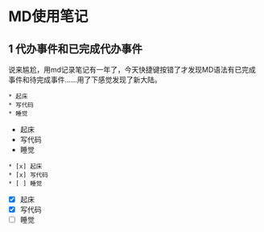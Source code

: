 # MD使用笔记


## 1 代办事件和已完成代办事件


说来尴尬，用md记录笔记有一年了，今天快捷键按错了才发现MD语法有已完成事件和待完成事件......用了下感觉发现了新大陆。


```
* 起床
* 写代码
* 睡觉
```
* 起床
* 写代码
* 睡觉

```
* [x] 起床
* [x] 写代码
* [ ] 睡觉
```

* [x] 起床
* [x] 写代码
* [ ] 睡觉
